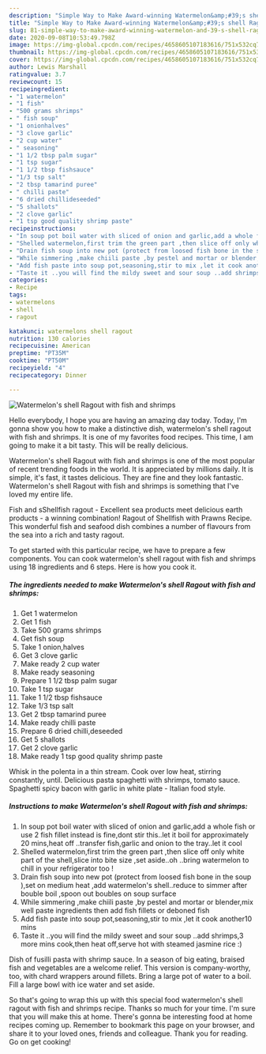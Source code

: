 ```yaml
---
description: "Simple Way to Make Award-winning Watermelon&amp;#39;s shell Ragout with fish and shrimps"
title: "Simple Way to Make Award-winning Watermelon&amp;#39;s shell Ragout with fish and shrimps"
slug: 81-simple-way-to-make-award-winning-watermelon-and-39-s-shell-ragout-with-fish-and-shrimps
date: 2020-09-08T10:53:49.798Z
image: https://img-global.cpcdn.com/recipes/4658605107183616/751x532cq70/watermelons-shell-ragout-with-fish-and-shrimps-recipe-main-photo.jpg
thumbnail: https://img-global.cpcdn.com/recipes/4658605107183616/751x532cq70/watermelons-shell-ragout-with-fish-and-shrimps-recipe-main-photo.jpg
cover: https://img-global.cpcdn.com/recipes/4658605107183616/751x532cq70/watermelons-shell-ragout-with-fish-and-shrimps-recipe-main-photo.jpg
author: Lewis Marshall
ratingvalue: 3.7
reviewcount: 15
recipeingredient:
- "1 watermelon"
- "1 fish"
- "500 grams shrimps"
- " fish soup"
- "1 onionhalves"
- "3 clove garlic"
- "2 cup water"
- " seasoning"
- "1 1/2 tbsp palm sugar"
- "1 tsp sugar"
- "1 1/2 tbsp fishsauce"
- "1/3 tsp salt"
- "2 tbsp tamarind puree"
- " chilli paste"
- "6 dried chillideseeded"
- "5 shallots"
- "2 clove garlic"
- "1 tsp good quality shrimp paste"
recipeinstructions:
- "In soup pot boil water with sliced of onion and garlic,add a whole fish or use 2 fish fillet instead is fine,dont stir this..let it boil for approximately 20 mins,heat off ..transfer fish,garlic and onion  to the tray..let it cool"
- "Shelled watermelon,first trim the green part ,then slice off only white part of the shell,slice into bite size ,set aside..oh ..bring watermelon to chill in your refrigerator too !"
- "Drain fish soup into new pot (protect from loosed fish bone in the soup ),set on medium heat ,add watermelon&#39;s shell..reduce to simmer after bouble boil ,spoon out boubles on soup surface"
- "While simmering ,make chiili paste ,by pestel and mortar or blender,mix well paste ingredients then add fish fillets or deboned fish"
- "Add fish paste into soup pot,seasoning,stir to mix ,let it cook another10 mins"
- "Taste it ..you will find the mildy sweet and sour soup ..add shrimps,3 more mins cook,then heat off,serve hot  with steamed jasmine rice :)"
categories:
- Recipe
tags:
- watermelons
- shell
- ragout

katakunci: watermelons shell ragout 
nutrition: 130 calories
recipecuisine: American
preptime: "PT35M"
cooktime: "PT50M"
recipeyield: "4"
recipecategory: Dinner

---
```



![Watermelon&#39;s shell Ragout with fish and shrimps](https://img-global.cpcdn.com/recipes/4658605107183616/751x532cq70/watermelons-shell-ragout-with-fish-and-shrimps-recipe-main-photo.jpg)

Hello everybody, I hope you are having an amazing day today. Today, I'm gonna show you how to make a distinctive dish, watermelon&#39;s shell ragout with fish and shrimps. It is one of my favorites food recipes. This time, I am going to make it a bit tasty. This will be really delicious.

Watermelon&#39;s shell Ragout with fish and shrimps is one of the most popular of recent trending foods in the world. It is appreciated by millions daily. It is simple, it's fast, it tastes delicious. They are fine and they look fantastic. Watermelon&#39;s shell Ragout with fish and shrimps is something that I've loved my entire life.

Fish and sShellfish ragout - Excellent sea products meet delicious earth products - a winning combination! Ragout of Shellfish with Prawns Recipe. This wonderful fish and seafood dish combines a number of flavours from the sea into a rich and tasty ragout.


To get started with this particular recipe, we have to prepare a few components. You can cook watermelon&#39;s shell ragout with fish and shrimps using 18 ingredients and 6 steps. Here is how you cook it.

<!--inarticleads1-->

##### The ingredients needed to make Watermelon&#39;s shell Ragout with fish and shrimps:

1. Get 1 watermelon
1. Get 1 fish
1. Take 500 grams shrimps
1. Get  fish soup
1. Take 1 onion,halves
1. Get 3 clove garlic
1. Make ready 2 cup water
1. Make ready  seasoning
1. Prepare 1 1/2 tbsp palm sugar
1. Take 1 tsp sugar
1. Take 1 1/2 tbsp fishsauce
1. Take 1/3 tsp salt
1. Get 2 tbsp tamarind puree
1. Make ready  chilli paste
1. Prepare 6 dried chilli,deseeded
1. Get 5 shallots
1. Get 2 clove garlic
1. Make ready 1 tsp good quality shrimp paste


Whisk in the polenta in a thin stream. Cook over low heat, stirring constantly, until. Delicious pasta spaghetti with shrimps, tomato sauce. Spaghetti spicy bacon with garlic in white plate - Italian food style. 

<!--inarticleads2-->

##### Instructions to make Watermelon&#39;s shell Ragout with fish and shrimps:

1. In soup pot boil water with sliced of onion and garlic,add a whole fish or use 2 fish fillet instead is fine,dont stir this..let it boil for approximately 20 mins,heat off ..transfer fish,garlic and onion  to the tray..let it cool
1. Shelled watermelon,first trim the green part ,then slice off only white part of the shell,slice into bite size ,set aside..oh ..bring watermelon to chill in your refrigerator too !
1. Drain fish soup into new pot (protect from loosed fish bone in the soup ),set on medium heat ,add watermelon&#39;s shell..reduce to simmer after bouble boil ,spoon out boubles on soup surface
1. While simmering ,make chiili paste ,by pestel and mortar or blender,mix well paste ingredients then add fish fillets or deboned fish
1. Add fish paste into soup pot,seasoning,stir to mix ,let it cook another10 mins
1. Taste it ..you will find the mildy sweet and sour soup ..add shrimps,3 more mins cook,then heat off,serve hot  with steamed jasmine rice :)


Dish of fusilli pasta with shrimp sauce. In a season of big eating, braised fish and vegetables are a welcome relief. This version is company-worthy, too, with chard wrappers around fillets. Bring a large pot of water to a boil. Fill a large bowl with ice water and set aside. 

So that's going to wrap this up with this special food watermelon&#39;s shell ragout with fish and shrimps recipe. Thanks so much for your time. I'm sure that you will make this at home. There's gonna be interesting food at home recipes coming up. Remember to bookmark this page on your browser, and share it to your loved ones, friends and colleague. Thank you for reading. Go on get cooking!
